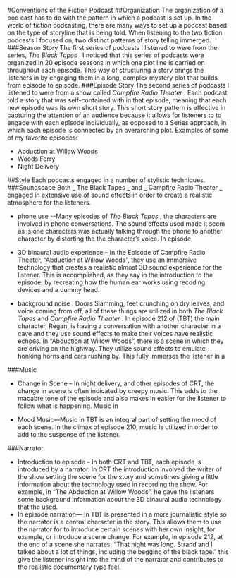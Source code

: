 #Conventions of the Fiction Podcast
##Organization
The organization of a pod cast has to do with the pattern in which a podcast is set up. In the world of fiction podcasting, there are many ways to set up a podcast based on the type of storyline that is being told. When listening to the two fiction podcasts I focused on,  two distinct patterns of story telling immerged.
###Season Story
The  first series of podcasts I listened to were from the series, _The Black Tapes_ . I noticed that this series of podcasts were organized in 20 episode seasons in which one plot line is carried on throughout each episode. This way of structuring a story brings the listeners in by engaging them in a long, complex mystery plot that builds from episode to episode.
###Episode Story
 The second series of podcasts I listened to were from a show called _Campfire Radio Theater_ . Each podcast told a story that was self-contained with in that episode, meaning that each new episode was its own short story. This short story pattern is effective in capturing the attention of an audience because it allows for listeners to to engage with each episode individually, as opposed to a Series approach, in which each episode is connected by an overarching plot.
Examples of some of my favorite episodes:
* Abduction at Willow Woods
* Woods Ferry
* Night Delivery

##Style
Each podcasts engaged in a number of stylistic techniques.
###Soundscape
Both _ The Black Tapes _ and _ Campfire Radio Theater _  engaged in extensive use of sound effects in order to create a realistic atmosphere for the listeners.
* phone use --Many episodes of _The Black Tapes_ , the characters are involved in phone conversations. The sound effects used made it seem as is one characters was actually talking through the phone to another character by distorting the the character’s voice. In episode
* 3D binaural audio experience – In the Episode of Campfire Radio Theater, “Abduction at Willow Woods”, they use an immersive technology that creates a realistic almost 3D sound experience for the listener. This is accomplished, as they say in the introduction to the episode, by recreating how the human ear works using recoding devices and a dummy head.

* background noise : Doors Slamming, feet crunching on dry leaves, and voice coming from off, all of these things are utilized in both _The Black Tapes_ and _Campfire Radio Theater_ .  In episode 212 of (TBT) the main character, Regan, is having a conversation with another character in a cave and they use sound effects to make their voices have realistic echoes.  In “Abduction at Willow Woods”, there is a scene in which they are driving on the highway. They utilize sound effects to emulate honking horns and cars rushing by. This fully immerses the listener in a


###Music
* Change in Scene – In night delivery, and other episodes of CRT, the change in scene is often indicated by creepy music. This adds to the macabre tone of the episode and also makes in easier for the listener to follow what is happening.
Music in

* Mood Music—Music in TBT is an integral part of setting the mood of each scene. In the climax of episode 210, music is utilized in order to add to the suspense of the listener.


###Narrator
* Introduction to episode –  In both CRT and TBT, each episode is introduced by a narrator. In CRT the introduction involved the writer of the show setting the scene for the story and sometimes giving a little information about the technology used in recording the show. For example, in “The Abduction at Willow Woods”, he gave the listeners some background information about the 3D binaural audio technology that the used.
* In episode narration— In TBT is presented in a more journalistic style so  the narrator is a central character in the story. This allows them to use the narrator for to introduce certain scenes with her own insight, for example, or introduce a scene change.  For example, in episode 212, at the end of a scene she narrates, “That night was long. Strand and I talked about a lot of things, including the begging of the black tape.” this give the listener insight into the mind of the narrator and contributes to the realistic documentary type feel.
